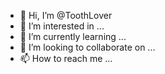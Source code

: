 - 👋 Hi, I’m @ToothLover
- 👀 I’m interested in ...
- 🌱 I’m currently learning ...
- 💞️ I’m looking to collaborate on ...
- 📫 How to reach me ...

<!---
ToothLover/ToothLover is a ✨ special ✨ repository because its `README.md` (this file) appears on your GitHub profile.
You can click the Preview link to take a look at your changes.
--->
